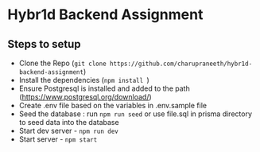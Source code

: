 # Hybr1d Backend Assignment

## Steps to setup

- Clone the Repo (`git clone https://github.com/charupraneeth/hybr1d-backend-assignment`)
- Install the dependencies (`npm install `)
- Ensure Postgresql is installed and added to the path (https://www.postgresql.org/download/)
- Create .env file based on the variables in .env.sample file
- Seed the database : run `npm run seed` or use file.sql in prisma directory to seed data into the database
- Start dev server - `npm run dev`
- Start server - `npm start`
